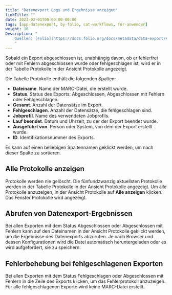 ```yaml
---
title: "Datenexport Logs und Ergebnisse anzeigen"
linkTitle: ""
date: 2023-02-01T00:00:00-00:00
tags: [app-datenexport, by-folio, cat-workflows, for-anwender]
weight: 30
Description: "
    Quellen: [Folio](https://docs.folio.org/docs/metadata/data-export/#viewing-export-logs) & [GBV](https://info.gbv.de/display/FOLIOGBVEXTERN/Folio:+Datenexport+Logs+und+Ergebnisse+anzeigen)
    "
---
```


Sobald ein Export abgeschlossen ist, unabhängig davon, ob er fehlerfrei oder mit Fehlern abgeschlossen wurde oder fehlgeschlagen ist, wird er in der Tabelle Protokolle in der Ansicht Protokolle angezeigt.

Die Tabelle Protokolle enthält die folgenden Spalten:

-   **Dateiname**. Name der MARC-Datei, die erstellt wurde.
-   **Status**. Status des Exports: Abgeschlossen, Abgeschlossen mit Fehlern oder Fehlgeschlagen.
-   **Gesamt**. Anzahl der Datensätze im Export.
-   **Fehlgeschlagen**. Anzahl der Datensätze, die fehlgeschlagen sind.
-   **Jobprofil**. Name des verwendeten Jobprofils.
-   **Lauf beendet**. Datum und Uhrzeit, zu der der Export beendet wurde.
-   **Ausgeführt von**. Person oder System, von dem der Export erstellt wurde.
-   **ID**. Identifikationsnummer des Exports.

Es kann auf einen beliebigen Spaltennamen geklickt werden, um nach dieser Spalte zu sortieren.

## Alle Protokolle anzeigen

Protokolle werden nie gelöscht. Die fünfundzwanzig aktuellsten Protokolle werden in der Tabelle Protokolle in der Ansicht Protokolle angezeigt. Um alle Protokolle anzuzeigen, in der Ansicht Protokolle auf **Alle anzeigen** klicken. Das Fenster Protokolle wird angezeigt.

## Abrufen von Datenexport-Ergebnissen

Bei allen Exporten mit dem Status Abgeschlossen oder Abgeschlossen mit Fehlern kann auf den Dateinamen in der Ansicht Protokolle geklickt werden, um die Ergebnisse des Datenexports abzurufen. Je nach Browser und dessen Konfigurationen wird die Datei automatisch heruntergeladen oder es wird aufgefordert, sie zu speichern.

## Fehlerbehebung bei fehlgeschlagenen Exporten

Bei allen Exporten mit dem Status Fehlgeschlagen oder Abgeschlossen mit Fehlern in die Zeile des Exports klicken, um das Fehlerprotokoll anzuzeigen. Für alle fehlgeschlagenen Exporte wird keine MARC-Datei erstellt.
